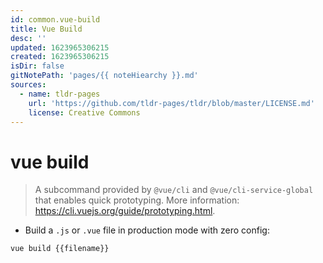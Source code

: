 ```yaml
---
id: common.vue-build
title: Vue Build
desc: ''
updated: 1623965306215
created: 1623965306215
isDir: false
gitNotePath: 'pages/{{ noteHiearchy }}.md'
sources:
  - name: tldr-pages
    url: 'https://github.com/tldr-pages/tldr/blob/master/LICENSE.md'
    license: Creative Commons
---
```

# vue build

> A subcommand provided by `@vue/cli` and `@vue/cli-service-global` that enables quick prototyping.
> More information: <https://cli.vuejs.org/guide/prototyping.html>.

- Build a `.js` or `.vue` file in production mode with zero config:

`vue build {{filename}}`

